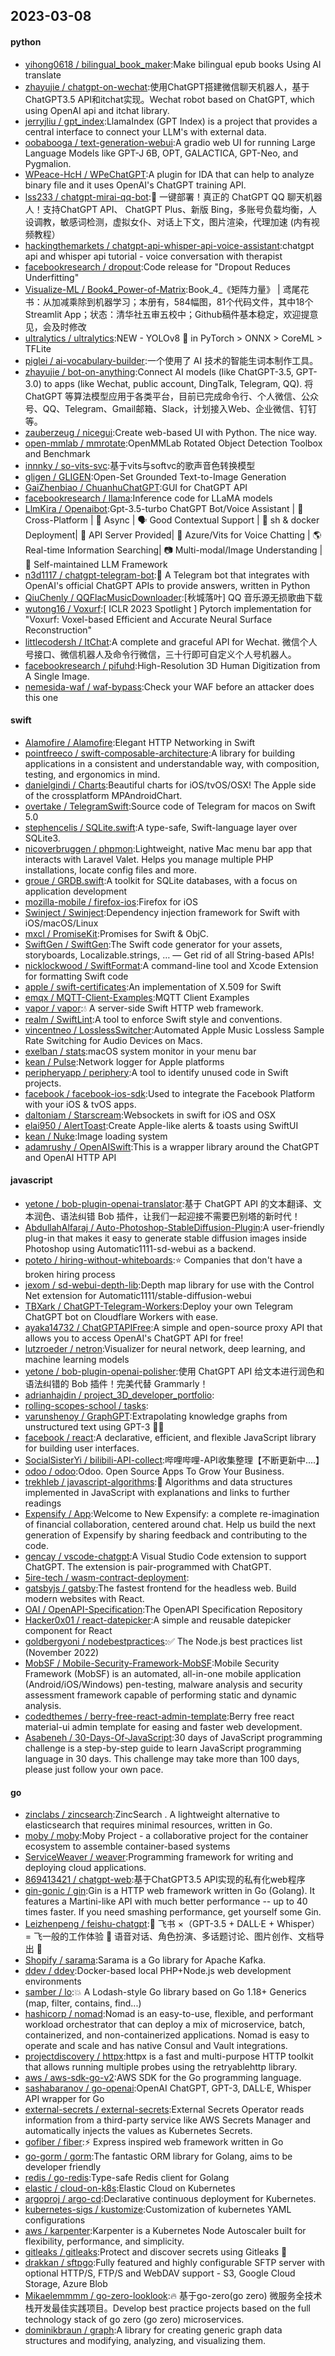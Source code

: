 ## 2023-03-08

#### python
* [yihong0618 / bilingual_book_maker](https://github.com/yihong0618/bilingual_book_maker):Make bilingual epub books Using AI translate
* [zhayujie / chatgpt-on-wechat](https://github.com/zhayujie/chatgpt-on-wechat):使用ChatGPT搭建微信聊天机器人，基于ChatGPT3.5 API和itchat实现。Wechat robot based on ChatGPT, which using OpenAI api and itchat library.
* [jerryjliu / gpt_index](https://github.com/jerryjliu/gpt_index):LlamaIndex (GPT Index) is a project that provides a central interface to connect your LLM's with external data.
* [oobabooga / text-generation-webui](https://github.com/oobabooga/text-generation-webui):A gradio web UI for running Large Language Models like GPT-J 6B, OPT, GALACTICA, GPT-Neo, and Pygmalion.
* [WPeace-HcH / WPeChatGPT](https://github.com/WPeace-HcH/WPeChatGPT):A plugin for IDA that can help to analyze binary file and it uses OpenAI's ChatGPT training API.
* [lss233 / chatgpt-mirai-qq-bot](https://github.com/lss233/chatgpt-mirai-qq-bot):🚀
一键部署！真正的 ChatGPT QQ 聊天机器人！支持ChatGPT API、 ChatGPT Plus、新版 Bing，多账号负载均衡，人设调教，敏感词检测，虚拟女仆、对话上下文，图片渲染，代理加速 (内有视频教程）
* [hackingthemarkets / chatgpt-api-whisper-api-voice-assistant](https://github.com/hackingthemarkets/chatgpt-api-whisper-api-voice-assistant):chatgpt api and whisper api tutorial - voice conversation with therapist
* [facebookresearch / dropout](https://github.com/facebookresearch/dropout):Code release for "Dropout Reduces Underfitting"
* [Visualize-ML / Book4_Power-of-Matrix](https://github.com/Visualize-ML/Book4_Power-of-Matrix):Book_4_《矩阵力量》 | 鸢尾花书：从加减乘除到机器学习；本册有，584幅图，81个代码文件，其中18个Streamlit App；状态：清华社五审五校中；Github稿件基本稳定，欢迎提意见，会及时修改
* [ultralytics / ultralytics](https://github.com/ultralytics/ultralytics):NEW - YOLOv8
🚀
in PyTorch > ONNX > CoreML > TFLite
* [piglei / ai-vocabulary-builder](https://github.com/piglei/ai-vocabulary-builder):一个使用了 AI 技术的智能生词本制作工具。
* [zhayujie / bot-on-anything](https://github.com/zhayujie/bot-on-anything):Connect AI models (like ChatGPT-3.5, GPT-3.0) to apps (like Wechat, public account, DingTalk, Telegram, QQ). 将 ChatGPT 等算法模型应用于各类平台，目前已完成命令行、个人微信、公众号、QQ、Telegram、Gmail邮箱、Slack，计划接入Web、企业微信、钉钉等。
* [zauberzeug / nicegui](https://github.com/zauberzeug/nicegui):Create web-based UI with Python. The nice way.
* [open-mmlab / mmrotate](https://github.com/open-mmlab/mmrotate):OpenMMLab Rotated Object Detection Toolbox and Benchmark
* [innnky / so-vits-svc](https://github.com/innnky/so-vits-svc):基于vits与softvc的歌声音色转换模型
* [gligen / GLIGEN](https://github.com/gligen/GLIGEN):Open-Set Grounded Text-to-Image Generation
* [GaiZhenbiao / ChuanhuChatGPT](https://github.com/GaiZhenbiao/ChuanhuChatGPT):GUI for ChatGPT API
* [facebookresearch / llama](https://github.com/facebookresearch/llama):Inference code for LLaMA models
* [LlmKira / Openaibot](https://github.com/LlmKira/Openaibot):Gpt-3.5-turbo ChatGPT Bot/Voice Assistant |
📱
Cross-Platform |
🦾
Async |
🗣
Good Contextual Support |
🌻
sh & docker Deployment|
🔌
API Server Provided|
🎤
Azure/Vits for Voice Chatting |
🌎
Real-time Information Searching|
📷
Multi-modal/Image Understanding |
💐
Self-maintained LLM Framework
* [n3d1117 / chatgpt-telegram-bot](https://github.com/n3d1117/chatgpt-telegram-bot):🤖
A Telegram bot that integrates with OpenAI's official ChatGPT APIs to provide answers, written in Python
* [QiuChenly / QQFlacMusicDownloader](https://github.com/QiuChenly/QQFlacMusicDownloader):[秋城落叶] QQ 音乐源无损歌曲下载
* [wutong16 / Voxurf](https://github.com/wutong16/Voxurf):[ ICLR 2023 Spotlight ] Pytorch implementation for "Voxurf: Voxel-based Efficient and Accurate Neural Surface Reconstruction"
* [littlecodersh / ItChat](https://github.com/littlecodersh/ItChat):A complete and graceful API for Wechat. 微信个人号接口、微信机器人及命令行微信，三十行即可自定义个人号机器人。
* [facebookresearch / pifuhd](https://github.com/facebookresearch/pifuhd):High-Resolution 3D Human Digitization from A Single Image.
* [nemesida-waf / waf-bypass](https://github.com/nemesida-waf/waf-bypass):Check your WAF before an attacker does this one

#### swift
* [Alamofire / Alamofire](https://github.com/Alamofire/Alamofire):Elegant HTTP Networking in Swift
* [pointfreeco / swift-composable-architecture](https://github.com/pointfreeco/swift-composable-architecture):A library for building applications in a consistent and understandable way, with composition, testing, and ergonomics in mind.
* [danielgindi / Charts](https://github.com/danielgindi/Charts):Beautiful charts for iOS/tvOS/OSX! The Apple side of the crossplatform MPAndroidChart.
* [overtake / TelegramSwift](https://github.com/overtake/TelegramSwift):Source code of Telegram for macos on Swift 5.0
* [stephencelis / SQLite.swift](https://github.com/stephencelis/SQLite.swift):A type-safe, Swift-language layer over SQLite3.
* [nicoverbruggen / phpmon](https://github.com/nicoverbruggen/phpmon):Lightweight, native Mac menu bar app that interacts with Laravel Valet. Helps you manage multiple PHP installations, locate config files and more.
* [groue / GRDB.swift](https://github.com/groue/GRDB.swift):A toolkit for SQLite databases, with a focus on application development
* [mozilla-mobile / firefox-ios](https://github.com/mozilla-mobile/firefox-ios):Firefox for iOS
* [Swinject / Swinject](https://github.com/Swinject/Swinject):Dependency injection framework for Swift with iOS/macOS/Linux
* [mxcl / PromiseKit](https://github.com/mxcl/PromiseKit):Promises for Swift & ObjC.
* [SwiftGen / SwiftGen](https://github.com/SwiftGen/SwiftGen):The Swift code generator for your assets, storyboards, Localizable.strings, … — Get rid of all String-based APIs!
* [nicklockwood / SwiftFormat](https://github.com/nicklockwood/SwiftFormat):A command-line tool and Xcode Extension for formatting Swift code
* [apple / swift-certificates](https://github.com/apple/swift-certificates):An implementation of X.509 for Swift
* [emqx / MQTT-Client-Examples](https://github.com/emqx/MQTT-Client-Examples):MQTT Client Examples
* [vapor / vapor](https://github.com/vapor/vapor):💧
A server-side Swift HTTP web framework.
* [realm / SwiftLint](https://github.com/realm/SwiftLint):A tool to enforce Swift style and conventions.
* [vincentneo / LosslessSwitcher](https://github.com/vincentneo/LosslessSwitcher):Automated Apple Music Lossless Sample Rate Switching for Audio Devices on Macs.
* [exelban / stats](https://github.com/exelban/stats):macOS system monitor in your menu bar
* [kean / Pulse](https://github.com/kean/Pulse):Network logger for Apple platforms
* [peripheryapp / periphery](https://github.com/peripheryapp/periphery):A tool to identify unused code in Swift projects.
* [facebook / facebook-ios-sdk](https://github.com/facebook/facebook-ios-sdk):Used to integrate the Facebook Platform with your iOS & tvOS apps.
* [daltoniam / Starscream](https://github.com/daltoniam/Starscream):Websockets in swift for iOS and OSX
* [elai950 / AlertToast](https://github.com/elai950/AlertToast):Create Apple-like alerts & toasts using SwiftUI
* [kean / Nuke](https://github.com/kean/Nuke):Image loading system
* [adamrushy / OpenAISwift](https://github.com/adamrushy/OpenAISwift):This is a wrapper library around the ChatGPT and OpenAI HTTP API

#### javascript
* [yetone / bob-plugin-openai-translator](https://github.com/yetone/bob-plugin-openai-translator):基于 ChatGPT API 的文本翻译、文本润色、语法纠错 Bob 插件，让我们一起迎接不需要巴别塔的新时代！
* [AbdullahAlfaraj / Auto-Photoshop-StableDiffusion-Plugin](https://github.com/AbdullahAlfaraj/Auto-Photoshop-StableDiffusion-Plugin):A user-friendly plug-in that makes it easy to generate stable diffusion images inside Photoshop using Automatic1111-sd-webui as a backend.
* [poteto / hiring-without-whiteboards](https://github.com/poteto/hiring-without-whiteboards):⭐️
Companies that don't have a broken hiring process
* [jexom / sd-webui-depth-lib](https://github.com/jexom/sd-webui-depth-lib):Depth map library for use with the Control Net extension for Automatic1111/stable-diffusion-webui
* [TBXark / ChatGPT-Telegram-Workers](https://github.com/TBXark/ChatGPT-Telegram-Workers):Deploy your own Telegram ChatGPT bot on Cloudflare Workers with ease.
* [ayaka14732 / ChatGPTAPIFree](https://github.com/ayaka14732/ChatGPTAPIFree):A simple and open-source proxy API that allows you to access OpenAI's ChatGPT API for free!
* [lutzroeder / netron](https://github.com/lutzroeder/netron):Visualizer for neural network, deep learning, and machine learning models
* [yetone / bob-plugin-openai-polisher](https://github.com/yetone/bob-plugin-openai-polisher):使用 ChatGPT API 给文本进行润色和语法纠错的 Bob 插件！完美代替 Grammarly！
* [adrianhajdin / project_3D_developer_portfolio](https://github.com/adrianhajdin/project_3D_developer_portfolio):
* [rolling-scopes-school / tasks](https://github.com/rolling-scopes-school/tasks):
* [varunshenoy / GraphGPT](https://github.com/varunshenoy/GraphGPT):Extrapolating knowledge graphs from unstructured text using GPT-3
🕵️‍♂️
* [facebook / react](https://github.com/facebook/react):A declarative, efficient, and flexible JavaScript library for building user interfaces.
* [SocialSisterYi / bilibili-API-collect](https://github.com/SocialSisterYi/bilibili-API-collect):哔哩哔哩-API收集整理【不断更新中....】
* [odoo / odoo](https://github.com/odoo/odoo):Odoo. Open Source Apps To Grow Your Business.
* [trekhleb / javascript-algorithms](https://github.com/trekhleb/javascript-algorithms):📝
Algorithms and data structures implemented in JavaScript with explanations and links to further readings
* [Expensify / App](https://github.com/Expensify/App):Welcome to New Expensify: a complete re-imagination of financial collaboration, centered around chat. Help us build the next generation of Expensify by sharing feedback and contributing to the code.
* [gencay / vscode-chatgpt](https://github.com/gencay/vscode-chatgpt):A Visual Studio Code extension to support ChatGPT. The extension is pair-programmed with ChatGPT.
* [5ire-tech / wasm-contract-deployment](https://github.com/5ire-tech/wasm-contract-deployment):
* [gatsbyjs / gatsby](https://github.com/gatsbyjs/gatsby):The fastest frontend for the headless web. Build modern websites with React.
* [OAI / OpenAPI-Specification](https://github.com/OAI/OpenAPI-Specification):The OpenAPI Specification Repository
* [Hacker0x01 / react-datepicker](https://github.com/Hacker0x01/react-datepicker):A simple and reusable datepicker component for React
* [goldbergyoni / nodebestpractices](https://github.com/goldbergyoni/nodebestpractices):✅
The Node.js best practices list (November 2022)
* [MobSF / Mobile-Security-Framework-MobSF](https://github.com/MobSF/Mobile-Security-Framework-MobSF):Mobile Security Framework (MobSF) is an automated, all-in-one mobile application (Android/iOS/Windows) pen-testing, malware analysis and security assessment framework capable of performing static and dynamic analysis.
* [codedthemes / berry-free-react-admin-template](https://github.com/codedthemes/berry-free-react-admin-template):Berry free react material-ui admin template for easing and faster web development.
* [Asabeneh / 30-Days-Of-JavaScript](https://github.com/Asabeneh/30-Days-Of-JavaScript):30 days of JavaScript programming challenge is a step-by-step guide to learn JavaScript programming language in 30 days. This challenge may take more than 100 days, please just follow your own pace.

#### go
* [zinclabs / zincsearch](https://github.com/zinclabs/zincsearch):ZincSearch . A lightweight alternative to elasticsearch that requires minimal resources, written in Go.
* [moby / moby](https://github.com/moby/moby):Moby Project - a collaborative project for the container ecosystem to assemble container-based systems
* [ServiceWeaver / weaver](https://github.com/ServiceWeaver/weaver):Programming framework for writing and deploying cloud applications.
* [869413421 / chatgpt-web](https://github.com/869413421/chatgpt-web):基于ChatGPT3.5 API实现的私有化web程序
* [gin-gonic / gin](https://github.com/gin-gonic/gin):Gin is a HTTP web framework written in Go (Golang). It features a Martini-like API with much better performance -- up to 40 times faster. If you need smashing performance, get yourself some Gin.
* [Leizhenpeng / feishu-chatgpt](https://github.com/Leizhenpeng/feishu-chatgpt):🎒
飞书 ×（GPT-3.5 + DALL·E + Whisper）= 飞一般的工作体验
🚀
语音对话、角色扮演、多话题讨论、图片创作、文档导出
🚀
* [Shopify / sarama](https://github.com/Shopify/sarama):Sarama is a Go library for Apache Kafka.
* [ddev / ddev](https://github.com/ddev/ddev):Docker-based local PHP+Node.js web development environments
* [samber / lo](https://github.com/samber/lo):💥
A Lodash-style Go library based on Go 1.18+ Generics (map, filter, contains, find...)
* [hashicorp / nomad](https://github.com/hashicorp/nomad):Nomad is an easy-to-use, flexible, and performant workload orchestrator that can deploy a mix of microservice, batch, containerized, and non-containerized applications. Nomad is easy to operate and scale and has native Consul and Vault integrations.
* [projectdiscovery / httpx](https://github.com/projectdiscovery/httpx):httpx is a fast and multi-purpose HTTP toolkit that allows running multiple probes using the retryablehttp library.
* [aws / aws-sdk-go-v2](https://github.com/aws/aws-sdk-go-v2):AWS SDK for the Go programming language.
* [sashabaranov / go-openai](https://github.com/sashabaranov/go-openai):OpenAI ChatGPT, GPT-3, DALL·E, Whisper API wrapper for Go
* [external-secrets / external-secrets](https://github.com/external-secrets/external-secrets):External Secrets Operator reads information from a third-party service like AWS Secrets Manager and automatically injects the values as Kubernetes Secrets.
* [gofiber / fiber](https://github.com/gofiber/fiber):⚡️
Express inspired web framework written in Go
* [go-gorm / gorm](https://github.com/go-gorm/gorm):The fantastic ORM library for Golang, aims to be developer friendly
* [redis / go-redis](https://github.com/redis/go-redis):Type-safe Redis client for Golang
* [elastic / cloud-on-k8s](https://github.com/elastic/cloud-on-k8s):Elastic Cloud on Kubernetes
* [argoproj / argo-cd](https://github.com/argoproj/argo-cd):Declarative continuous deployment for Kubernetes.
* [kubernetes-sigs / kustomize](https://github.com/kubernetes-sigs/kustomize):Customization of kubernetes YAML configurations
* [aws / karpenter](https://github.com/aws/karpenter):Karpenter is a Kubernetes Node Autoscaler built for flexibility, performance, and simplicity.
* [gitleaks / gitleaks](https://github.com/gitleaks/gitleaks):Protect and discover secrets using Gitleaks
🔑
* [drakkan / sftpgo](https://github.com/drakkan/sftpgo):Fully featured and highly configurable SFTP server with optional HTTP/S, FTP/S and WebDAV support - S3, Google Cloud Storage, Azure Blob
* [Mikaelemmmm / go-zero-looklook](https://github.com/Mikaelemmmm/go-zero-looklook):🔥
基于go-zero(go zero) 微服务全技术栈开发最佳实践项目。Develop best practice projects based on the full technology stack of go zero (go zero) microservices.
* [dominikbraun / graph](https://github.com/dominikbraun/graph):A library for creating generic graph data structures and modifying, analyzing, and visualizing them.

